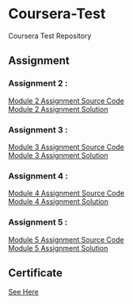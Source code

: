 # Coursera-Test
Coursera Test Repository

<h2> Assignment </h2>


<h3>Assignment 2 :</h3>
<div>
  <a href="https://github.com/amolsawle87/Coursera-Test/tree/main/Assignments/mod2_sol">Module 2 Assignment Source Code </a>
</div>
<a href="https://amolsawle87.github.io/Coursera-Test/Assignments/mod2_sol/index.html">Module 2 Assignment Solution </a>


<h3>Assignment 3 : </h3>
<div>
<a href="https://github.com/amolsawle87/Coursera-Test/tree/main/Assignments/mod3_sol">Module 3 Assignment Source Code </a>
</div>
<a href="https://amolsawle87.github.io/Coursera-Test/Assignments/mod3_sol/index.html">Module 3 Assignment Solution </a>


<h3>Assignment 4 : </h3>
<div>
<a href="https://github.com/amolsawle87/Coursera-Test/tree/main/Assignments/mod4_sol">Module 4 Assignment Source Code </a>
</div>
<div>
<a href="https://amolsawle87.github.io/Coursera-Test/Assignments/mod4_sol/index.html">Module 4 Assignment Solution </a>
</div>


<h3>Assignment 5 :</h3>
<div>
<a href="https://github.com/amolsawle87/Coursera-Test/tree/main/Assignments/mod5_sol">Module 5 Assignment Source Code </a>
</div>
<div>
<a href="https://amolsawle87.github.io/Coursera-Test/Assignments/mod5_sol/index.html">Module 5 Assignment Solution </a>
</div>

<h2> Certificate </h2>
<a href="https://coursera.org/share/31d85d853b6c08c0b9c9434400995ac8"> See Here </a>







